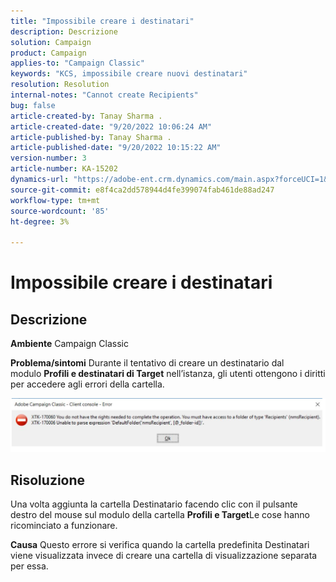 ```yaml
---
title: "Impossibile creare i destinatari"
description: Descrizione
solution: Campaign
product: Campaign
applies-to: "Campaign Classic"
keywords: "KCS, impossibile creare nuovi destinatari"
resolution: Resolution
internal-notes: "Cannot create Recipients"
bug: false
article-created-by: Tanay Sharma .
article-created-date: "9/20/2022 10:06:24 AM"
article-published-by: Tanay Sharma .
article-published-date: "9/20/2022 10:15:22 AM"
version-number: 3
article-number: KA-15202
dynamics-url: "https://adobe-ent.crm.dynamics.com/main.aspx?forceUCI=1&pagetype=entityrecord&etn=knowledgearticle&id=687448df-cb38-ed11-9db1-002248086735"
source-git-commit: e8f4ca2dd578944d4fe399074fab461de88ad247
workflow-type: tm+mt
source-wordcount: '85'
ht-degree: 3%

---
```


# Impossibile creare i destinatari

## Descrizione

<b>Ambiente</b>
Campaign Classic


<b>Problema/sintomi</b>
Durante il tentativo di creare un destinatario dal modulo <b>Profili e destinatari di Target</b> nell’istanza, gli utenti ottengono i diritti per accedere agli errori della cartella.



![](assets/___f4809700-cd38-ed11-9db1-002248086735___.png)


## Risoluzione




Una volta aggiunta la cartella Destinatario facendo clic con il pulsante destro del mouse sul modulo della cartella <b>Profili e Target</b>Le cose hanno ricominciato a funzionare.


<b>Causa</b>
Questo errore si verifica quando la cartella predefinita Destinatari viene visualizzata invece di creare una cartella di visualizzazione separata per essa.

